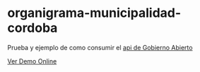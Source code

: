 # organigrama-municipalidad-cordoba

Prueba y ejemplo de como consumir el [api de Gobierno Abierto](https://gobiernoabierto.cordoba.gob.ar/api/funciones/)

[Ver Demo Online](https://florenperetti.github.io/organigrama-municipalidad-cordoba/)
